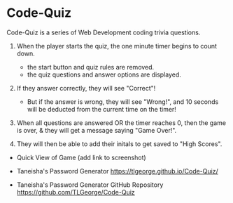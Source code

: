 # Code-Quiz
Code-Quiz is a series of Web Development coding trivia questions. 

1. When the player starts the quiz, the one minute timer begins to count down.
    * the start button and quiz rules are removed.
    * the quiz questions and answer options are displayed.

2. If they answer correctly, they will see "Correct"! 
    * But if the answer is wrong, they will see "Wrong!", and 10 seconds will be deducted from the current time on the timer!

2. When all questions are answered OR the timer reaches 0, then the game is over, & they will get a message saying "Game Over!".

3. They will then be able to add their initals to get saved to "High Scores".

* Quick View of Game
(add link to screenshot)

* Taneisha's Password Generator 
https://tlgeorge.github.io/Code-Quiz/

* Taneisha's Password Generator GitHub Repository
https://github.com/TLGeorge/Code-Quiz
